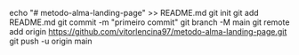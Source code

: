 echo "# metodo-alma-landing-page" >> README.md 
git init 
git add README.md 
git commit -m "primeiro commit" 
git branch -M main 
git remote add origin https://github.com/vitorlencina97/metodo-alma-landing-page.git
 git push -u origin main
<!DOCTYPE html>
<html lang="pt-BR">
<head>
    <meta charset="UTF-8">
    <meta name="viewport" content="width=device-width, initial-scale=1.0">
    <title>Método ALMA - Vitor Lencina | Desejo & Destino</title>
    <link href="https://fonts.googleapis.com/css2?family=Playfair+Display:wght@700&family=Open+Sans:wght@400;600&display=swap" rel="stylesheet">
    <style>
        :root {
            --indigo: #2E3A59;
            --gold: #D4AF37;
            --white: #FFFFFF;
            --light-gray: #F5F5F5;
            --dark-gray: #333333;
        }

        body {
            font-family: 'Open Sans', sans-serif;
            margin: 0;
            padding: 0;
            background-color: var(--light-gray);
            color: var(--dark-gray);
            line-height: 1.6;
        }

        .container {
            max-width: 1200px;
            margin: 0 auto;
            padding: 20px;
        }

        header {
            background-color: var(--indigo);
            color: var(--white);
            padding: 40px 0;
            text-align: center;
            position: relative;
            overflow: hidden;
        }

        header::before {
            content: '';
            position: absolute;
            top: 0;
            left: 0;
            width: 100%;
            height: 100%;
            background: url('images/banner_metodo_alma.png') no-repeat center center/cover;
            opacity: 0.3;
            z-index: 0;
        }

        header .content {
            position: relative;
            z-index: 1;
        }

        header h1 {
            font-family: 'Playfair Display', serif;
            font-size: 3.5em;
            margin-bottom: 10px;
            color: var(--gold);
        }

        header h2 {
            font-family: 'Playfair Display', serif;
            font-size: 1.8em;
            margin-top: 0;
            color: var(--white);
        }

        header p {
            font-size: 1.1em;
            max-width: 700px;
            margin: 20px auto;
        }

        .btn-primary {
            display: inline-block;
            background-color: var(--gold);
            color: var(--indigo);
            padding: 15px 30px;
            border-radius: 5px;
            text-decoration: none;
            font-weight: bold;
            transition: background-color 0.3s ease;
            margin-top: 20px;
        }

        .btn-primary:hover {
            background-color: #c09f2d;
        }

        section {
            padding: 60px 0;
            text-align: center;
        }

        section:nth-of-type(even) {
            background-color: var(--white);
        }

        h3 {
            font-family: 'Playfair Display', serif;
            font-size: 2.5em;
            color: var(--indigo);
            margin-bottom: 40px;
        }

        .grid-4-phases {
            display: grid;
            grid-template-columns: repeat(auto-fit, minmax(250px, 1fr));
            gap: 30px;
            margin-top: 40px;
        }

        .phase-item {
            background-color: var(--white);
            padding: 30px;
            border-radius: 10px;
            box-shadow: 0 4px 15px rgba(0, 0, 0, 0.1);
            text-align: left;
            transition: transform 0.3s ease;
        }

        .phase-item:hover {
            transform: translateY(-10px);
        }

        .phase-item img {
            max-width: 100px;
            margin-bottom: 20px;
        }

        .phase-item h4 {
            font-family: 'Playfair Display', serif;
            color: var(--gold);
            font-size: 1.8em;
            margin-top: 0;
        }

        .phase-item p {
            font-size: 1em;
            color: var(--dark-gray);
        }

        .about-vitor {
            display: flex;
            flex-direction: column;
            align-items: center;
            gap: 40px;
            margin-top: 40px;
        }

        .about-vitor img {
            width: 250px;
            height: 250px;
            border-radius: 50%;
            object-fit: cover;
            border: 5px solid var(--gold);
            box-shadow: 0 0 20px rgba(0, 0, 0, 0.2);
        }

        .about-vitor .text-content {
            max-width: 800px;
            text-align: left;
        }

        .about-vitor .text-content p {
            font-size: 1.1em;
            margin-bottom: 15px;
        }

        .services-pricing .grid-services {
            display: grid;
            grid-template-columns: repeat(auto-fit, minmax(300px, 1fr));
            gap: 30px;
            margin-top: 40px;
        }

        .service-card {
            background-color: var(--white);
            padding: 30px;
            border-radius: 10px;
            box-shadow: 0 4px 15px rgba(0, 0, 0, 0.1);
            text-align: center;
            display: flex;
            flex-direction: column;
            justify-content: space-between;
        }

        .service-card h4 {
            font-family: 'Playfair Display', serif;
            color: var(--indigo);
            font-size: 2em;
            margin-top: 0;
            margin-bottom: 15px;
        }

        .service-card .price {
            font-family: 'Playfair Display', serif;
            font-size: 2.5em;
            color: var(--gold);
            margin-bottom: 10px;
        }

        .service-card ul {
            list-style: none;
            padding: 0;
            margin: 20px 0;
            text-align: left;
        }

        .service-card ul li {
            margin-bottom: 10px;
            font-size: 1.1em;
            position: relative;
            padding-left: 25px;
        }

        .service-card ul li::before {
            content: '✓';
            color: var(--gold);
            position: absolute;
            left: 0;
            top: 0;
        }

        .testimonials .testimonial-grid {
            display: grid;
            grid-template-columns: repeat(auto-fit, minmax(300px, 1fr));
            gap: 30px;
            margin-top: 40px;
        }

        .testimonial-card {
            background-color: var(--white);
            padding: 30px;
            border-radius: 10px;
            box-shadow: 0 4px 15px rgba(0, 0, 0, 0.1);
            text-align: left;
        }

        .testimonial-card p {
            font-style: italic;
            margin-bottom: 15px;
        }

        .testimonial-card .author {
            font-weight: bold;
            color: var(--indigo);
        }

        .testimonial-card img {
            max-width: 100%;
            border-radius: 8px;
            margin-top: 15px;
        }

        .contact-section {
            background-color: var(--indigo);
            color: var(--white);
            padding: 60px 0;
        }

        .contact-section h3 {
            color: var(--gold);
        }

        .contact-info p {
            font-size: 1.1em;
            margin-bottom: 10px;
        }

        .social-links a {
            color: var(--white);
            font-size: 1.5em;
            margin: 0 15px;
            text-decoration: none;
            transition: color 0.3s ease;
        }

        .social-links a:hover {
            color: var(--gold);
        }

        .faq-grid {
            display: grid;
            grid-template-columns: repeat(auto-fit, minmax(350px, 1fr));
            gap: 30px;
            margin-top: 40px;
        }

        .faq-item {
            background-color: var(--white);
            padding: 30px;
            border-radius: 10px;
            box-shadow: 0 4px 15px rgba(0, 0, 0, 0.1);
            text-align: left;
        }

        .faq-item h4 {
            font-family: 'Playfair Display', serif;
            color: var(--indigo);
            font-size: 1.5em;
            margin-top: 0;
            margin-bottom: 15px;
        }

        .faq-item p {
            font-size: 1em;
            color: var(--dark-gray);
            line-height: 1.6;
        }

        footer {
            background-color: var(--dark-gray);
            color: var(--white);
            text-align: center;
            padding: 20px 0;
            font-size: 0.9em;
        }

        @media (max-width: 768px) {
            header h1 {
                font-size: 2.5em;
            }

            header h2 {
                font-size: 1.5em;
            }

            h3 {
                font-size: 2em;
            }

            .grid-4-phases, .grid-services, .testimonial-grid, .faq-grid {
                grid-template-columns: 1fr;
            }

            .about-vitor {
                flex-direction: column;
            }

            .about-vitor img {
                width: 200px;
                height: 200px;
            }

            .faq-grid {
                grid-template-columns: 1fr;
            }

            .faq-item {
                padding: 20px;
            }
        }
    </style>
</head>
<body>
    <header>
        <div class="content">
            <img src="images/logo_metodo_alma.jpg" alt="Logo Método ALMA" style="width: 150px; margin-bottom: 20px;">
            <h1>Método ALMA</h1>
            <h2>Análise • Liberação • Manifestação • Aperfeiçoamento</h2>
            <p>Sua jornada de cura profunda e autodescoberta guiada por Vitor Lencina | Desejo & Destino.</p>
            <a href="https://wa.me/5511963676104?text=Ol%C3%A1%2C%20gostaria%20de%20saber%20mais%20sobre%20o%20M%C3%A9todo%20ALMA!" class="btn-primary">Quero Transformar Minha Vida!</a>
        </div>
    </header>

    <section id="about">
        <div class="container">
            <h3>Quem é Vitor Lencina?</h3>
            <div class="about-vitor">
                <img src="images/vitor_lencina_2.jpg" alt="Vitor Lencina">
                <div class="text-content">
                    <p>Olá! Eu sou Vitor Lencina, seu guia na jornada de autodescoberta e transformação. Minha missão é unir a sabedoria ancestral, as práticas espirituais e as ferramentas terapêuticas modernas para te ajudar a desvendar a raiz dos seus desafios e florescer em seu potencial máximo.</p>
                    <p>Com anos de experiência em Tarot Terapêutico, Umbanda, Apometria, Magiterapia e Psicoterapia, atuo como um canal para que você encontre clareza, cura e direcionamento. Acredito que a verdadeira transformação acontece quando olhamos para dentro, liberamos o que não nos serve e manifestamos a vida que realmente desejamos.</p>
                    <p>Seja bem-vindo(a) ao seu novo caminho!</p>
                </div>
            </div>
        </div>
    </section>

    <section id="metodo-alma">
        <div class="container">
            <h3>O Que é o Método ALMA?</h3>
            <p>O Método ALMA é um caminho integrado e profundo, que cuida da sua história, do seu corpo, das suas crenças e da sua força interior. Uma jornada em 4 fases para uma transformação completa e duradoura:</p>
            <div class="grid-4-phases">
                <div class="phase-item">
                    <img src="images/infografico_4_fases.jpg" alt="Análise da Raiz" style="max-width: 80px;">
                    <h4>1. Análise da Raiz</h4>
                    <p>Identificamos a origem da dor e os padrões antigos que te impedem de avançar, através de psicoterapia profunda e tarot terapêutico.</p>
                </div>
                <div class="phase-item">
                    <img src="images/infografico_4_fases.jpg" alt="Liberação Corporal" style="max-width: 80px;">
                    <h4>2. Liberação Corporal</h4>
                    <p>Entendemos como o problema somatiza no seu corpo e dissolvemos essas tensões com radiestesia, apometria e cromoterapia.</p>
                </div>
                <div class="phase-item">
                    <img src="images/infografico_4_fases.jpg" alt="Manifestação de Crenças" style="max-width: 80px;">
                    <h4>3. Manifestação de Crenças</h4>
                    <p>Trazemos à tona crenças limitantes do futuro e ressignificamos padrões com tarot psicológico e constelação familiar.</p>
                </div>
                <div class="phase-item">
                    <img src="images/infografico_4_fases.jpg" alt="Aperfeiçoamento" style="max-width: 80px;">
                    <h4>4. Aperfeiçoamento</h4>
                    <p>Potencializamos seus recursos internos e poder pessoal com tarot transformacional, apometria intensiva e magia dos guias/Orixás.</p>
                </div>
            </div>
            <img src="images/infografico_4_fases.jpg" alt="Infográfico 4 Fases" style="max-width: 600px; margin-top: 50px;">
        </div>
    </section>

    <section id="services-pricing">
        <div class="container">
            <h3>Escolha Seu Caminho de Transformação</h3>
            <p>Ofereço flexibilidade para você iniciar sua jornada de cura. Escolha o que melhor se adapta às suas necessidades:</p>
            <div class="grid-services">
                <div class="service-card">
                    <h4>Método ALMA Completo</h4>
                    <p class="price">R$ 500</p>
                    <p>ou 4x de R$ 125 no crédito</p>
                    <ul>
                        <li>✓ Jornada completa em 4 fases</li>
                        <li>✓ 4 sessões individuais e personalizadas</li>
                        <li>✓ Leitura astrológica kármica & destino (bônus)</li>
                        <li>✓ Suporte exclusivo via WhatsApp</li>
                        <li>✓ Transformação profunda e duradoura</li>
                    </ul>
                    <a href="https://wa.me/5511963676104?text=Ol%C3%A1%2C%20gostaria%20de%20saber%20mais%20sobre%20o%20M%C3%A9todo%20ALMA%20Completo!" class="btn-primary">Quero o Método ALMA!</a>
                </div>
                <div class="service-card">
                    <h4>Sessões Individuais</h4>
                    <p class="price">R$ 150</p>
                    <p>por sessão</p>
                    <ul>
                        <li>✓ Contrate cada fase do ALMA separadamente</li>
                        <li>✓ Flexibilidade para focar em uma necessidade específica</li>
                        <li>✓ Ideal para quem busca um apoio pontual</li>
                        <li>✓ Possibilidade de experimentar o método passo a passo</li>
                    </ul>
                    <a href="https://wa.me/5511963676104?text=Ol%C3%A1%2C%20gostaria%20de%20saber%20mais%20sobre%20as%20Sess%C3%B5es%20Individuais%20do%20M%C3%A9todo%20ALMA!" class="btn-primary">Sessão Avulsa</a>
                </div>
                <div class="service-card">
                    <h4>Tarot Terapêutico (Leitura Simples)</h4>
                    <p class="price">Valor Justo</p>
                    <p>medido pelo oráculo</p>
                    <ul>
                        <li>✓ Leitura rápida para esclarecimento pontual</li>
                        <li>✓ Ideal para conhecer meus serviços</li>
                        <li>✓ Valor acessível e personalizado</li>
                        <li>✓ Respostas claras para suas dúvidas imediatas</li>
                    </ul>
                    <a href="https://wa.me/5511963676104?text=Ol%C3%A1%2C%20gostaria%20de%20uma%20Leitura%20Simples%20de%20Tarot%20Terap%C3%AAutico!" class="btn-primary">Quero uma Leitura!</a>
                </div>
            </div>
            <p style="margin-top: 40px; font-size: 1.1em;">Além disso, ofereço **Consultas Gratuitas com Guias em Giras a cada 15 dias**. Acompanhe minhas redes sociais para saber as datas!</p>
            <p style="font-size: 1.1em;">Para contratação de magias sem a terapia ALMA, o valor de troca também é medido pelo oráculo para que esteja dentro das condições de cada um e no valor justo. Entre em contato para mais informações.</p>
        </div>
    </section>

    <section id="testimonials">
        <div class="container">
            <h3>O Que Dizem Meus Clientes</h3>
            <div class="testimonial-grid">
                <div class="testimonial-card">
                    <p>"Vitor, muito obrigada pelo seu atendimento. Eu já estava passando por um luto pós-término há uma semana e, após nossa conversa, consegui fazer um macarrão e comer. Você abriu alguns leques necessários e, além disso, aquela angústia que eu estava sentindo se acalmou por um tempo. Conversar com você fez toda a diferença. Você é um ser de luz!"</p>
                    <p class="author">- Paula (Depoimento real)</p>
                    <img src="images/depoimento_1.jpg" alt="Depoimento de Cliente">
                </div>
                <div class="testimonial-card">
                    <p>"O Método ALMA me ajudou a entender a raiz dos meus medos e a liberar pesos que eu nem sabia que carregava. A cada sessão, sinto uma leveza e um empoderamento que nunca imaginei. Recomendo a todos que buscam uma transformação verdadeira!"</p>
                    <p class="author">- Cliente Satisfeita</p>
                    <img src="images/tarot_ritual.jpg" alt="Tarot e Ritual">
                </div>
                <div class="testimonial-card">
                    <p>"A leitura de tarot com o Vitor foi um divisor de águas. Clareou muitas dúvidas e me deu o direcionamento que eu precisava para tomar decisões importantes. É incrível como ele conecta a espiritualidade com a nossa realidade de forma tão prática."</p>
                    <p class="author">- Higor</p>
                    <img src="images/vitor_lencina_3.jpg" alt="Vitor em entrevista">
                </div>
            </div>
        </div>
    </section>

    <section id="faq">
        <div class="container">
            <h3>Perguntas Frequentes</h3>
            <div class="faq-grid">
                <div class="faq-item">
                    <h4>Como funciona o processo de aprovação?</h4>
                    <p>Todos os serviços passam por uma pré-avaliação gratuita onde analiso sua saúde energética, emocional e espiritual. Através de orientações e acesso ao campo energético, meço o merecimento, resultados e energia a ser aplicada. Se aprovado, você pode agendar ou receber os serviços conforme o prazo estabelecido.</p>
                </div>
                <div class="faq-item">
                    <h4>Qual a diferença entre o Método ALMA completo e as sessões individuais?</h4>
                    <p>O Método ALMA completo oferece uma jornada estruturada em 4 fases para transformação profunda e duradoura. As sessões individuais permitem focar em necessidades específicas ou experimentar o método passo a passo. Ambas são eficazes, a escolha depende do seu momento e objetivos.</p>
                </div>
                <div class="faq-item">
                    <h4>Como é definido o valor da leitura simples de tarot?</h4>
                    <p>O valor da leitura simples é medido pelo próprio oráculo para garantir que esteja dentro das suas condições financeiras e seja justo para ambos. Isso garante acessibilidade e equilíbrio energético na troca.</p>
                </div>
                <div class="faq-item">
                    <h4>Quando acontecem as consultas gratuitas com guias?</h4>
                    <p>As consultas gratuitas com guias acontecem em giras a cada 15 dias. Acompanhe minhas redes sociais para saber as datas exatas e como participar. É uma oportunidade única de receber orientação espiritual sem custo.</p>
                </div>
                <div class="faq-item">
                    <h4>Posso fazer os atendimentos à distância?</h4>
                    <p>Sim! Atendo tanto à distância quanto presencialmente na região metropolitana de SP (Jaçanã). Os atendimentos à distância são tão eficazes quanto os presenciais, pois trabalho com energia e conexão espiritual que transcendem o espaço físico.</p>
                </div>
                <div class="faq-item">
                    <h4>O que está incluído no suporte via WhatsApp?</h4>
                    <p>No Método ALMA completo, você recebe suporte exclusivo via WhatsApp entre as sessões para tirar dúvidas, compartilhar insights e receber orientações pontuais. É um acompanhamento personalizado para potencializar sua transformação.</p>
                </div>
            </div>
        </div>
    </section>

    <section class="contact-section">
        <div class="container">
            <h3>Fale Comigo!</h3>
            <p>Pronto(a) para iniciar sua jornada de transformação? Entre em contato e vamos conversar!</p>
            <div class="contact-info">
                <p><strong>WhatsApp:</strong> <a href="https://wa.me/5511963676104" style="color: var(--gold); text-decoration: none;">11 96367-6104</a></p>
                <p><strong>Instagram:</strong> <a href="https://www.instagram.com/vitorlencina.terapeuta" target="_blank" style="color: var(--gold); text-decoration: none;">@vitorlencina.terapeuta</a></p>
                <p><strong>TikTok:</strong> <a href="https://www.tiktok.com/@vitorlencina.c.s" target="_blank" style="color: var(--gold); text-decoration: none;">@vitorlencina.c.s</a></p>
                <p><strong>YouTube:</strong> <a href="https://www.youtube.com/@vitorlencina.terapeuta" target="_blank" style="color: var(--gold); text-decoration: none;">www.youtube.com/@vitorlencina.terapeuta</a></p>
            </div>
            <a href="https://wa.me/5511963676104?text=Ol%C3%A1%2C%20gostaria%20de%20saber%20mais%20sobre%20os%20servi%C3%A7os%20de%20Vitor%20de%20L%C3%BAcifer!" class="btn-primary">Enviar Mensagem no WhatsApp</a>
        </div>
    </section>

    <footer>
        <div class="container">
            <p>&copy; 2025 Vitor de Lúcifer | Desejo & Destino. Todos os direitos reservados.</p>
        </div>
    </footer>
</body>
</html>

